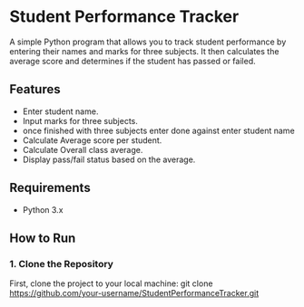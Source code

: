 # Student Performance Tracker

A simple Python program that allows you to track student performance by entering their names and marks for three subjects. It then calculates the average score and determines if the student has passed or failed.

## Features

- Enter student name.
- Input marks for three subjects.
- once finished with three subjects enter done against enter student name
- Calculate Average score per student.
- Calculate Overall class average.
- Display pass/fail status based on the average.


## Requirements

- Python 3.x

## How to Run

### 1. Clone the Repository

First, clone the project to your local machine:
git clone https://github.com/your-username/StudentPerformanceTracker.git
